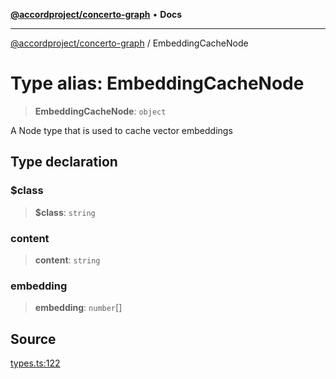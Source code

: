 [**@accordproject/concerto-graph**](../README.md) • **Docs**

***

[@accordproject/concerto-graph](../README.md) / EmbeddingCacheNode

# Type alias: EmbeddingCacheNode

> **EmbeddingCacheNode**: `object`

A Node type that is used to cache vector embeddings

## Type declaration

### $class

> **$class**: `string`

### content

> **content**: `string`

### embedding

> **embedding**: `number`[]

## Source

[types.ts:122](https://github.com/accordproject/lab-concerto-graph/blob/bea41ec87924201b9fbf2eb7e09102b1acce5799/src/types.ts#L122)
